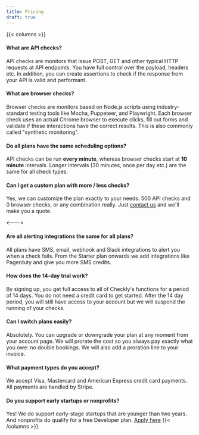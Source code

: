 ```yaml
---
title: Pricing
draft: true
---
```


{{< columns >}}
#### What are API checks?

API checks are monitors that issue POST, GET and other typical HTTP requests at API endpoints. You have full control
over the payload, headers etc. In addition, you can create assertions to check if the response from your
API is valid and performant.

#### What are browser checks?

Browser checks are monitors based on Node.js scripts using industry-standard testing tools like Mocha, Puppeteer, and Playwright.
Each browser check uses an actual Chrome browser to execute clicks, fill out forms and validate if these interactions have
the correct results. This is also commonly called "synthetic monitoring".

#### Do all plans have the same scheduling options?

API checks can be run **every minute**, whereas browser checks start at **10 minute** intervals. Longer intervals (30 minutes, once per day etc.)
are the same for all check types.

#### Can I get a custom plan with more / less checks?

Yes, we can customize the plan exactly to your needs. 500 API checks and 0 browser checks, or any combination really.
Just <a href="#" class='open-intercom-link'>contact us</a> and we'll make you a quote.

<--->

#### Are all alerting integrations the same for all plans?

All plans have SMS, email, webhook and Slack integrations to alert you when a check fails. From the Starter plan onwards
we add integrations like Pagerduty and give you more SMS credits.

#### How does the 14-day trial work?
By signing up, you get full access to all of Checkly's functions for a period of 14 days. You do not need a credit card
to get started. After the 14 day period, you will still have access to your account but we will suspend the running of
your checks.

#### Can I switch plans easily?

Absolutely. You can upgrade or downgrade your plan at any moment from your account page. We will prorate the cost so you always pay exactly what
you owe: no double bookings. We will also add a proration line to your invoice.

#### What payment types do you accept?

We accept Visa, Mastercard and American Express credit card payments. All payments are handled by Stripe.

#### Do you support early startups or nonprofits?
Yes! We do support early-stage startups that are younger than two years. 
And nonprofits do qualify for a free Developer plan. <a href="https://forms.gle/V5fMnaD1ABCfPNfdA" target="_blank">Apply here</a>
{{< /columns >}}
